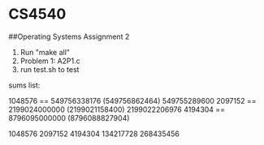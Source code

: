 # CS4540
##Operating Systems Assignment 2
1. Run "make all"
2. Problem 1: A2P1.c
3. run test.sh to test


sums list:

1048576 == 549756338176  (549756862464)
549755289600
2097152 == 2199024000000 (2199021158400)
2199022206976
4194304 == 8796095000000 (8796088827904)


1048576
2097152
4194304
134217728
268435456



